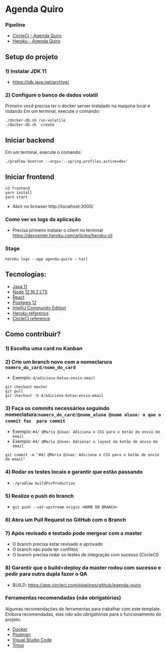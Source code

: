 # Agenda Quiro

### Pipeline

* [CircleCI - Agenda Quiro](https://app.circleci.com/pipelines/github/)
* [Heroku - Agenda Quiro](https://dashboard.heroku.com/apps/agenda-quiro:)


## Setup do projeto

### 1) Instalar JDK 11
- https://jdk.java.net/archive/

### 2) Configure o banco de dados volatil
Primeiro você precisa ter o docker server instalado na maquina local e rodando
Em um terminal, execute o comando:

```shell script
./docker-db.sh run-volatile
./docker-db.sh  create
```

## Iniciar backend

Em um terminal, execute o comando:

```shell script
./gradlew bootrun --args='--spring.profiles.active=dev'
```

## Iniciar frontend

```shell
cd frontend
yarn install
yarn start
```

- Abrir no browser http://localhost:3000/


### Como ver os logs da aplicação
- Precisa primeiro instalar o client no terminal https://devcenter.heroku.com/articles/heroku-cli

### Stage
```
heroku logs --app agenda-quiro --tail
```

## Tecnologias:
- [Java 11](https://www.oracle.com/java/technologies/javase-jdk11-downloads.html)
- [Node 12.16.2 LTS](https://nodejs.org/en/download/)
- [React](https://reactjs.org/docs/getting-started.html)
- [Postgres 12](https://www.postgresql.org/download/)
- [IntelliJ Community Edition](https://www.jetbrains.com/idea/download/)
- [Heroku reference](https://devcenter.heroku.com/categories/reference)
- [CircleCI reference](https://circleci.com/docs/2.0/getting-started/#section=getting-started)


## Como contribuir?

### 1) Escolha uma card no Kanban

### 2) Crie um branch novo com a nomeclarura ```numero_do_card/nome_do_card```
- Exemplo: ```4/adiciona-botao-envio-email```
```
git checkout master
git pull
git checkout -b 4/adiciona-botao-envio-email
```

### 3) Faça os commits necessários seguindo nomeclatura:```numero_do_card/@nome_aluna @nome aluna: o que o commit faz  para commit```&nbsp;
- Exemplo: ```#4/ @Maria @Joao: Adiciona o CSS para o botão de envio de email```
- Exemplo: ```#4/ @Maria @Joao: Adcionar o layout do botão de envio de email```
```
git commit -m "#4/ @Maria @Joao: Adiciona o CSS para o botão de envio de email"
```

### 4) Rodar os testes locais e garantir que estão passando

- ```./gradlew buildForProduction```

### 5) Realize o push do branch
- ```git push --set-upstream origin <NOME DO BRANCH>```

### 6) Abra um Pull Request no GitHub com o Branch

### 7) Após revisado e testado pode mergear com a master
- O branch precisa estar revisado e aprovado
- O branch não pode ter conflitos
- O branch precisa rodar os testes de integração com sucesso (CircleCI)

### 8) Garantir que o build+deploy da master rodou com sucesso e pedir para outra dupla fazer o QA
- BUILD: https://app.circleci.com/pipelines/github/agenda-quiro

###  Ferramentas recomendadas (não obrigatórias)

Algumas recomendações de ferramentas para trabalhar com este template. Embora recomendadas, elas *não são obrigatórias*
para o funcionamento do projeto:

  - [Docker](https://www.docker.com/get-started)
  - [Postman](https://www.postman.com/downloads/)
  - [Visual Studio Code](https://code.visualstudio.com/download)
  - [Tmux](https://github.com/tmux/tmux/wiki)

